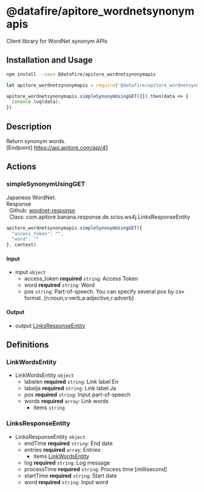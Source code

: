 # @datafire/apitore_wordnetsynonymapis

Client library for WordNet synonym APIs

## Installation and Usage
```bash
npm install --save @datafire/apitore_wordnetsynonymapis
```
```js
let apitore_wordnetsynonymapis = require('@datafire/apitore_wordnetsynonymapis').create();

apitore_wordnetsynonymapis.simpleSynonymUsingGET({}).then(data => {
  console.log(data);
})
```

## Description

Return synonym words.<BR />[Endpoint] https://api.apitore.com/api/41

## Actions

### simpleSynonymUsingGET
Japanese WordNet.<BR />Response<BR />&nbsp; Github: <a href="https://github.com/keigohtr/apitore-response-parent/tree/master/wordnet-response">wordnet-response</a><BR />&nbsp; Class: com.apitore.banana.response.de.sciss.ws4j.LinksResponseEntity<BR />


```js
apitore_wordnetsynonymapis.simpleSynonymUsingGET({
  "access_token": "",
  "word": ""
}, context)
```

#### Input
* input `object`
  * access_token **required** `string`: Access Token
  * word **required** `string`: Word
  * pos `string`: Part-of-speech. You can specify several pos by csv format. [n:noun,v:verb,a:adjective,r:adverb]

#### Output
* output [LinksResponseEntity](#linksresponseentity)



## Definitions

### LinkWordsEntity
* LinkWordsEntity `object`
  * labelen **required** `string`: Link label En
  * labelja **required** `string`: Link label Ja
  * pos **required** `string`: Input part-of-speech
  * words **required** `array`: Link words
    * items `string`

### LinksResponseEntity
* LinksResponseEntity `object`
  * endTime **required** `string`: End date
  * entries **required** `array`: Entries
    * items [LinkWordsEntity](#linkwordsentity)
  * log **required** `string`: Log message
  * processTime **required** `string`: Process time [millisecond]
  * startTime **required** `string`: Start date
  * word **required** `string`: Input word


